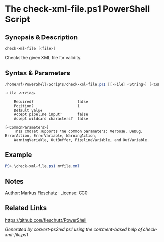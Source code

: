 # The check-xml-file.ps1 PowerShell Script

## Synopsis & Description
```powershell
check-xml-file [<file>]
```

Checks the given XML file for validity.

## Syntax & Parameters
```powershell
/home/mf/PowerShell/Scripts/check-xml-file.ps1 [[-File] <String>] [<CommonParameters>]
```

```
-File <String>
    
    Required?                    false
    Position?                    1
    Default value                
    Accept pipeline input?       false
    Accept wildcard characters?  false
```

```
[<CommonParameters>]
    This cmdlet supports the common parameters: Verbose, Debug, ErrorAction, ErrorVariable, WarningAction, 
    WarningVariable, OutBuffer, PipelineVariable, and OutVariable.
```

## Example
```powershell
PS>.\check-xml-file.ps1 myfile.xml
```


## Notes
Author: Markus Fleschutz · License: CC0

## Related Links
https://github.com/fleschutz/PowerShell

*Generated by convert-ps2md.ps1 using the comment-based help of check-xml-file.ps1*
